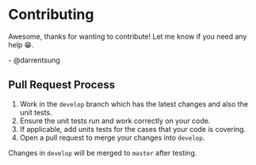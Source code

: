 # Contributing

Awesome, thanks for wanting to contribute! Let me know if you need any help :grin:.

\- @darrentsung


## Pull Request Process

1. Work in the `develop` branch which has the latest changes and also the unit tests.
2. Ensure the unit tests run and work correctly on your code.
3. If applicable, add units tests for the cases that your code is covering.
4. Open a pull request to merge your changes into `develop`.

Changes in `develop` will be merged to `master` after testing.